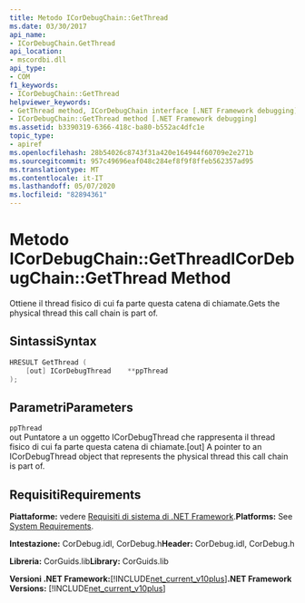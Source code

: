 ```yaml
---
title: Metodo ICorDebugChain::GetThread
ms.date: 03/30/2017
api_name:
- ICorDebugChain.GetThread
api_location:
- mscordbi.dll
api_type:
- COM
f1_keywords:
- ICorDebugChain::GetThread
helpviewer_keywords:
- GetThread method, ICorDebugChain interface [.NET Framework debugging]
- ICorDebugChain::GetThread method [.NET Framework debugging]
ms.assetid: b3390319-6366-418c-ba80-b552ac4dfc1e
topic_type:
- apiref
ms.openlocfilehash: 28b54026c8743f31a420e164944f60709e2e271b
ms.sourcegitcommit: 957c49696eaf048c284ef8f9f8ffeb562357ad95
ms.translationtype: MT
ms.contentlocale: it-IT
ms.lasthandoff: 05/07/2020
ms.locfileid: "82894361"
---
```

# <a name="icordebugchaingetthread-method"></a><span data-ttu-id="73ca1-102">Metodo ICorDebugChain::GetThread</span><span class="sxs-lookup"><span data-stu-id="73ca1-102">ICorDebugChain::GetThread Method</span></span>
<span data-ttu-id="73ca1-103">Ottiene il thread fisico di cui fa parte questa catena di chiamate.</span><span class="sxs-lookup"><span data-stu-id="73ca1-103">Gets the physical thread this call chain is part of.</span></span>  
  
## <a name="syntax"></a><span data-ttu-id="73ca1-104">Sintassi</span><span class="sxs-lookup"><span data-stu-id="73ca1-104">Syntax</span></span>  
  
```cpp  
HRESULT GetThread (  
    [out] ICorDebugThread    **ppThread  
);  
```  
  
## <a name="parameters"></a><span data-ttu-id="73ca1-105">Parametri</span><span class="sxs-lookup"><span data-stu-id="73ca1-105">Parameters</span></span>  
 `ppThread`  
 <span data-ttu-id="73ca1-106">out Puntatore a un oggetto ICorDebugThread che rappresenta il thread fisico di cui fa parte questa catena di chiamate.</span><span class="sxs-lookup"><span data-stu-id="73ca1-106">[out] A pointer to an ICorDebugThread object that represents the physical thread this call chain is part of.</span></span>  
  
## <a name="requirements"></a><span data-ttu-id="73ca1-107">Requisiti</span><span class="sxs-lookup"><span data-stu-id="73ca1-107">Requirements</span></span>  
 <span data-ttu-id="73ca1-108">**Piattaforme:** vedere [Requisiti di sistema di .NET Framework](../../get-started/system-requirements.md).</span><span class="sxs-lookup"><span data-stu-id="73ca1-108">**Platforms:** See [System Requirements](../../get-started/system-requirements.md).</span></span>  
  
 <span data-ttu-id="73ca1-109">**Intestazione:** CorDebug.idl, CorDebug.h</span><span class="sxs-lookup"><span data-stu-id="73ca1-109">**Header:** CorDebug.idl, CorDebug.h</span></span>  
  
 <span data-ttu-id="73ca1-110">**Libreria:** CorGuids.lib</span><span class="sxs-lookup"><span data-stu-id="73ca1-110">**Library:** CorGuids.lib</span></span>  
  
 <span data-ttu-id="73ca1-111">**Versioni .NET Framework:**[!INCLUDE[net_current_v10plus](../../../../includes/net-current-v10plus-md.md)]</span><span class="sxs-lookup"><span data-stu-id="73ca1-111">**.NET Framework Versions:** [!INCLUDE[net_current_v10plus](../../../../includes/net-current-v10plus-md.md)]</span></span>
